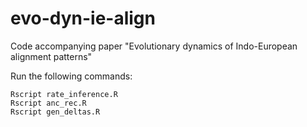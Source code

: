 # evo-dyn-ie-align
Code accompanying paper "Evolutionary dynamics of Indo-European alignment patterns"

Run the following commands:

```
Rscript rate_inference.R
Rscript anc_rec.R
Rscript gen_deltas.R
```